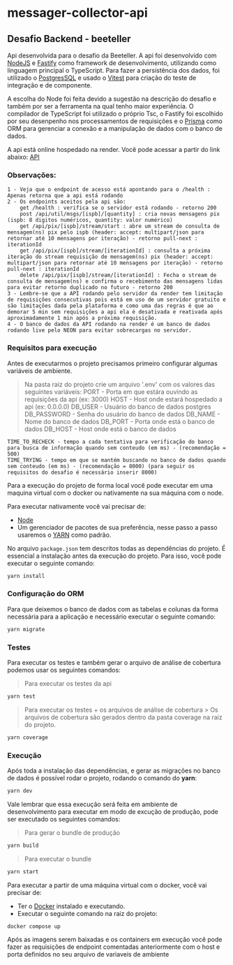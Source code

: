 # messager-collector-api
## Desafio Backend - beeteller

Api desenvolvida para o desafio da Beeteller. A api foi desenvolvido com [NodeJS](https://nodejs.org/en) e [Fastify](https://fastify.dev/) como framework de desenvolvimento, utilizando como linguagem principal o TypeScript. Para fazer a persistência dos dados, foi utilizado o [PostgresSQL](https://www.postgresql.org/) e usado o [Vitest](https://vitest.dev/) para criação do teste de integração e de componente.

A escolha do Node foi feita devido a sugestão na descrição do desafio e também por ser a ferramenta na qual tenho maior experiência. O compilador de TypeScript foi utilizado o próprio Tsc, o Fastify foi escolhido por seu desenpenho nos processamentos de requisições e o [Prisma](https://www.prisma.io/) como ORM para gerenciar a conexão e a manipulação de dados com o banco de dados.

A api está online hospedado na render. Você pode acessar a partir do link abaixo:
[API](https://messager-collector.onrender.com/health)

### Observações:

    1 - Veja que o endpoint de acesso está apontando para o /health : Apenas retorna que a api está rodando
    2 - Os endpoints aceitos pela api são:
        get /health : verifica se o servidor está rodando - retorno 200
        post /api/util/msgs/[ispb]/[quantity] : cria novas mensagens pix (ispb: 8 digitos numéricos, quantity: valor numérico)
        get /api/pix/[ispb]/stream/start : abre um stream de consulta de mensagem(ns) pix pelo ispb (header: accept: multipart/json para retornar até 10 mensagens por iteração) - retorno pull-next : iterationId
        get /api/pix/[ispb]/stream/[iterationId] : consulta a próxima iteração do stream requisição de mensagem(ns) pix (header: accept: multipart/json para retornar até 10 mensagens por iteração) - retorno pull-next : iterationId
        delete /api/pix/[ispb]/stream/[iterationId] : Fecha o stream de consulta de mensagem(ns) e confirma o recebimento das mensagens lidas para evitar retorno duplicado no futuro - retorno 200
    3 - Lembre-se que a API rodando pelo servidor da render tem limitação de requisições consecutivas pois está em uso de um servidor gratuito e são limitações dada pela plataforma e como uma das regras é que ao demorar 5 min sem requisições a api ela é desativada e reativada após aproximadamente 1 min após a próxima requisição.
    4 - O banco de dados da API rodando na render é um banco de dados rodando live pelo NEON para evitar sobrecargas no servidor.


### Requisitos para execução

Antes de executarmos o projeto precisamos primeiro configurar algumas variáveis de ambiente.

> Na pasta raiz do projeto crie um arquivo '.env' com os valores das seguintes variáveis:
    PORT - Porta em que estára ouvindo as requisições da api (ex: 3000)
    HOST - Host onde estará hospedado a api (ex: 0.0.0.0)
    DB_USER - Usuário do banco de dados postgres
    DB_PASSWORD - Senha do usuário do banco de dados
    DB_NAME - Nome do banco de dados
    DB_PORT - Porta onde está o banco de dados
    DB_HOST - Host onde está o banco de dados

    TIME_TO_RECHECK - tempo a cada tentativa para verificação do banco para busca de informação quando sem conteudo (em ms) - (recomendação = 500)
    TIME_TRYING - tempo em que se mantém buscando no banco de dados quando sem conteudo (em ms) - (recomendação = 8000) (para seguir os requisitos do desafio é necessário inserir 8000)

Para a execução do projeto de forma local você pode executar em uma maquina virtual com o docker ou nativamente na sua máquina com o node.

Para executar nativamente você vai precisar de:

* [Node](https://nodejs.org/en/)
* Um gerenciador de pacotes de sua preferência, nesse passo a passo usaremos o [YARN](https://yarnpkg.com/) como padrão.

No arquivo `package.json` tem descritos todas as dependências do projeto. É essencial a instalação antes da execução do projeto. Para isso, você pode executar o seguinte comando:

```bash
yarn install
```

### Configuração do ORM

Para que deixemos o banco de dados com as tabelas e colunas da forma necessária para a aplicação e necessário executar o seguinte comando:

```bash
yarn migrate
```

### Testes

Para executar os testes e também gerar o arquivo de análise de cobertura podemos usar os seguintes comandos:

> Para executar os testes da api

```bash
yarn test
```

> Para executar os testes + os arquivos de análise de cobertura
    > Os arquivos de cobertura são gerados dentro da pasta coverage na raiz do projeto.

```bash
yarn coverage
```

### Execução

Após toda a instalação das dependências, e gerar as migrações no banco de dados é possível rodar o projeto, rodando o comando do **yarn**:

```bash
yarn dev
```

Vale lembrar que essa execução será feita em ambiente de desenvolvimento para executar em modo de excução de produção, pode ser executado os seguintes comandos:
    
> Para gerar o bundle de produção
```bash
yarn build
```
> Para executar o bundle
```bash
yarn start
```

Para executar a partir de uma máquina virtual com o docker, você vai precisar de:

* Ter o [Docker](https://www.docker.com/) instalado e executando.
* Executar o seguinte comando na raiz do projeto:

```bash
docker compose up
```

Após as imagens serem baixadas e os containers em execução você pode fazer as requisições de endpoint comentadas anteriormente com o host e porta definidos no seu arquivo de variaveis de ambiente 
    
